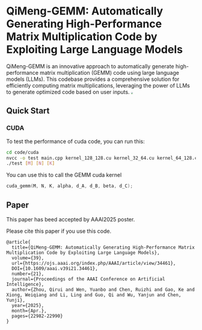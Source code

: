 # QiMeng-GEMM: Automatically Generating High-Performance Matrix Multiplication Code by Exploiting Large Language Models
QiMeng-GEMM is an innovative approach to automatically generate high-performance matrix multiplication (GEMM) code using large language models (LLMs). This codebase provides a comprehensive solution for efficiently computing matrix multiplications, leveraging the power of LLMs to generate optimized code based on user inputs.
<img src="static/images/overview.png" style="zoom:30%;" /> 

## Quick Start
### CUDA

To test the performance of cuda code, you can run this:
```bash
cd code/cuda
nvcc -o test main.cpp kernel_128_128.cu kernel_32_64.cu kernel_64_128.cu kernel_64_64.cu kernel.cu  -lcublas
./test [M] [N] [K]
```

You can use this to call the GEMM cuda kernel
```cpp
cuda_gemm(M, N, K, alpha, d_A, d_B, beta, d_C);  
```

## Paper
This paper has beed accepted by AAAI2025 poster.

Please cite this paper if you use this code.

```
@article{
  title={QiMeng-GEMM: Automatically Generating High-Performance Matrix Multiplication Code by Exploiting Large Language Models}, 
  volume={39}, 
  url={https://ojs.aaai.org/index.php/AAAI/article/view/34461}, 
  DOI={10.1609/aaai.v39i21.34461}, 
  number={21},
  journal={Proceedings of the AAAI Conference on Artificial Intelligence}, 
  author={Zhou, Qirui and Wen, Yuanbo and Chen, Ruizhi and Gao, Ke and Xiong, Weiqiang and Li, Ling and Guo, Qi and Wu, Yanjun and Chen, Yunji}, 
  year={2025}, 
  month={Apr.}, 
  pages={22982-22990}
}
    
```
